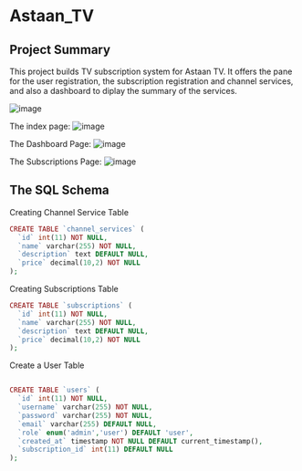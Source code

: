 # Astaan_TV
## Project Summary
This project builds TV subscription system for Astaan TV. It offers the pane for the user registration, the subscription registration and channel services, and also a dashboard to diplay the summary of the services.

![image](https://github.com/user-attachments/assets/1dd82d04-cc46-42f1-997b-d7348f0abff7)


The index page:
![image](https://github.com/user-attachments/assets/826fa5de-d421-429d-9d9f-e227cd57451d)

The Dashboard Page:
![image](https://github.com/user-attachments/assets/cf77b39f-e467-4fb7-a3fe-64945d37c187)

The Subscriptions Page:
![image](https://github.com/user-attachments/assets/5ba3abda-15c7-4903-ae9d-2e429eac657e)


## The SQL Schema

Creating Channel Service Table
``` PHP
CREATE TABLE `channel_services` (
  `id` int(11) NOT NULL,
  `name` varchar(255) NOT NULL,
  `description` text DEFAULT NULL,
  `price` decimal(10,2) NOT NULL
);
```

Creating Subscriptions Table
``` PHP
CREATE TABLE `subscriptions` (
  `id` int(11) NOT NULL,
  `name` varchar(255) NOT NULL,
  `description` text DEFAULT NULL,
  `price` decimal(10,2) NOT NULL
);
```

Create a User Table
``` PHP

CREATE TABLE `users` (
  `id` int(11) NOT NULL,
  `username` varchar(255) NOT NULL,
  `password` varchar(255) NOT NULL,
  `email` varchar(255) DEFAULT NULL,
  `role` enum('admin','user') DEFAULT 'user',
  `created_at` timestamp NOT NULL DEFAULT current_timestamp(),
  `subscription_id` int(11) DEFAULT NULL
);
```
